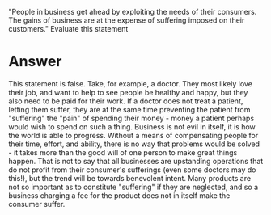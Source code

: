 "People in business get ahead by exploiting the needs of their
consumers. The gains of business are at the expense of suffering imposed
on their customers." Evaluate this statement

# Answer

This statement is false. Take, for example, a doctor. They most likely
love their job, and want to help to see people be healthy and happy, but
they also need to be paid for their work. If a doctor does not treat a
patient, letting them suffer, they are at the same time preventing the
patient from "suffering" the "pain" of spending their money - money a
patient perhaps would wish to spend on such a thing. Business is not
evil in itself, it is how the world is able to progress. Without a means
of compensating people for their time, effort, and ability, there is no
way that problems would be solved - it takes more than the good will of
one person to make great things happen. That is not to say that all
businesses are upstanding operations that do not profit from their
consumer's sufferings (even some doctors may do this!), but the trend
will be towards benevolent intent. Many products are not so important as
to constitute "suffering" if they are neglected, and so a business
charging a fee for the product does not in itself make the consumer
suffer.
